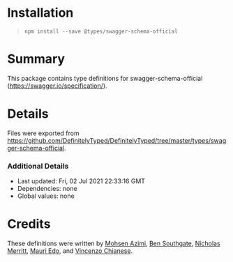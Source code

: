 # Installation
> `npm install --save @types/swagger-schema-official`

# Summary
This package contains type definitions for swagger-schema-official (https://swagger.io/specification/).

# Details
Files were exported from https://github.com/DefinitelyTyped/DefinitelyTyped/tree/master/types/swagger-schema-official.

### Additional Details
 * Last updated: Fri, 02 Jul 2021 22:33:16 GMT
 * Dependencies: none
 * Global values: none

# Credits
These definitions were written by [Mohsen Azimi](https://github.com/mohsen1), [Ben Southgate](https://github.com/bsouthga), [Nicholas Merritt](https://github.com/nimerritt), [Mauri Edo](https://github.com/mauriedo), and [Vincenzo Chianese](https://github.com/XVincentX).
